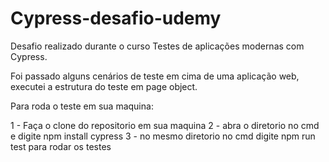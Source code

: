 # Cypress-desafio-udemy

Desafio realizado durante o curso Testes de aplicações modernas com Cypress.

Foi passado alguns cenários de teste em cima de uma aplicação web, executei a estrutura do teste em page object.

Para roda o teste em sua maquina:

1 - Faça o clone do repositorio em sua maquina
2 - abra o diretorio no cmd e digite npm install cypress
3 - no mesmo diretorio no cmd digite npm run test para rodar os testes
